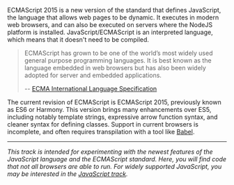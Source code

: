 ECMAScript 2015 is a new version of the standard that defines JavaScript, the language that allows web pages to be dynamic. It executes in modern web browsers, and can also be executed on servers where the NodeJS platform is installed. JavaScript/ECMAScript is an interpreted language, which means that it doesn't need to be compiled.

> ECMAScript has grown to be one of the world’s most widely used general purpose programming languages. It is best known as the language embedded in web browsers but has also been widely adopted for server and embedded applications.
> 
> -- [ECMA International Language Specification](http://www.ecma-international.org/ecma-262/6.0/index.html#sec-ecmascript-overview)

The current revision of ECMAScript is ECMAScript 2015, previously known as ES6 or Harmony.  This version brings many enhancements over ES5, including notably template strings, expressive arrow function syntax, and cleaner syntax for defining classes.  Support in current browsers is incomplete, and often requires transpilation with a tool like [Babel](https://babeljs.io/).   

---

_This track is intended for experimenting with the newest features of the JavaScript language and the ECMAScript standard. Here, you will find code that not all browsers are able to run. For widely supported JavaScript, you may be interested in the [JavaScript track](http://exercism.io/languages/javascript)._

